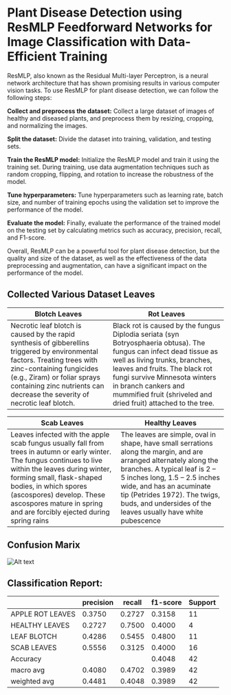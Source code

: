 # Plant Disease Detection using ResMLP Feedforward Networks for Image Classification with Data-Efficient Training

ResMLP, also known as the Residual Multi-layer Perceptron, is a neural network architecture that has shown promising results in various computer vision tasks. To use ResMLP for plant disease detection, we can follow the following steps:

**Collect and preprocess the dataset:**  Collect a large dataset of images of healthy and diseased plants, and preprocess them by resizing, cropping, and normalizing the images.

**Split the dataset:** Divide the dataset into training, validation, and testing sets.

**Train the ResMLP model:** Initialize the ResMLP model and train it using the training set. During training, use data augmentation techniques such as random cropping, flipping, and rotation to increase the robustness of the model.

**Tune hyperparameters:** Tune hyperparameters such as learning rate, batch size, and number of training epochs using the validation set to improve the performance of the model.

**Evaluate the model:** Finally, evaluate the performance of the trained model on the testing set by calculating metrics such as accuracy, precision, recall, and F1-score.

Overall, ResMLP can be a powerful tool for plant disease detection, but the quality and size of the dataset, as well as the effectiveness of the data preprocessing and augmentation, can have a significant impact on the performance of the model.


## Collected Various Dataset Leaves

| Blotch Leaves  |  Rot Leaves |
| ------------- | ------------- |
| Necrotic leaf blotch is caused by the rapid synthesis of gibberellins triggered by environmental factors. Treating trees with zinc-containing fungicides (e.g., Ziram) or foliar sprays containing zinc nutrients can decrease the severity of necrotic leaf blotch.  |  Black rot is caused by the fungus Diplodia seriata (syn Botryosphaeria obtusa). The fungus can infect dead tissue as well as living trunks, branches, leaves and fruits. The black rot fungi survive Minnesota winters in branch cankers and mummified fruit (shriveled and dried fruit) attached to the tree.  |



| Scab Leaves  | Healthy Leaves |
| ------------- | ------------- |
| Leaves infected with the apple scab fungus usually fall from trees in autumn or early winter. The fungus continues to live within the leaves during winter, forming small, flask-shaped bodies, in which spores (ascospores) develop. These ascospores mature in spring and are forcibly ejected during spring rains  | The leaves are simple, oval in shape, have small serrations along the margin, and are arranged alternately along the branches. A typical leaf is 2 – 5 inches long, 1.5 – 2.5 inches wide, and has an acuminate tip (Petrides 1972). The twigs, buds, and undersides of the leaves usually have white pubescence  |

**Confusion Marix**
-----------------------
![Alt text](https://github.com/chinmayawade/plant_disease_detection/main/ProjectImages/download.png?raw=true)

**Classification Report:**
----------------------    
| 		      | precision | recall | f1-score | Support |
| ------------- | ------------- | ------------- | ------------- |  ------------- |
| APPLE ROT LEAVES  | 0.3750  | 0.2727  | 0.3158   | 11  |
| HEALTHY LEAVES  | 0.2727  |0.7500  |  0.4000  | 4  |
| LEAF BLOTCH | 0.4286  | 0.5455 |0.4800  | 11  |
| SCAB LEAVES  |0.5556  | 0.3125 | 0.4000  | 16  |
| Accuracy  |  |  | 0.4048    | 42  |
|    macro avg  |  0.4080  | 0.4702  |  0.3989  | 42  |
| weighted avg | 0.4481  | 0.4048 |0.3989  | 42  |

        
     
